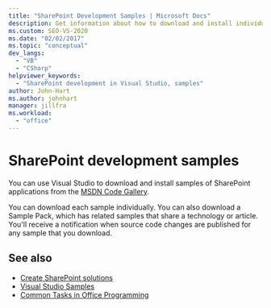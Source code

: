 ```yaml
---
title: "SharePoint Development Samples | Microsoft Docs"
description: Get information about how to download and install individual samples or collections of samples of SharePoint applications.
ms.custom: SEO-VS-2020
ms.date: "02/02/2017"
ms.topic: "conceptual"
dev_langs:
  - "VB"
  - "CSharp"
helpviewer_keywords:
  - "SharePoint development in Visual Studio, samples"
author: John-Hart
ms.author: johnhart
manager: jillfra
ms.workload:
  - "office"
---
```

# SharePoint development samples
  You can use Visual Studio to download and install samples of SharePoint applications from the [MSDN Code Gallery](https://code.msdn.microsoft.com/).

 You can download each sample individually. You can also download a Sample Pack, which has related samples that share a technology or article. You'll receive a notification when source code changes are published for any sample that you download.

## See also
- [Create SharePoint solutions](../sharepoint/create-sharepoint-solutions.md)
- [Visual Studio Samples](https://code.msdn.microsoft.com/vstudio)
- [Common Tasks in Office Programming](../vsto/common-tasks-in-office-programming.md)
